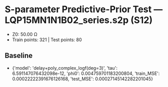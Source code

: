 # S-parameter Predictive-Prior Test — LQP15MN1N1B02_series.s2p (S12)
- Z0: 50.00 Ω
- Train points: 321  |  Test points: 80

## Baseline
- {'model': 'delay+poly_complex_logf(deg=3)', 'tau': 6.591147076432098e-12, 'phi0': 0.004759701183200804, 'train_MSE': 0.00022222391676126168, 'test_MSE': 0.00027145142282201045}